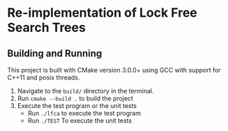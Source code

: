 # Re-implementation of Lock Free Search Trees

## Building and Running

This project is built with CMake version 3.0.0+ using GCC with support for C++11 and posix threads.

1. Navigate to the `build/` directory in the terminal.
2. Run `cmake --build .` to build the project
3. Execute the test program or the unit tests
    - Run `./lfca` to execute the test program
    - Run `./TEST` To execute the unit tests
